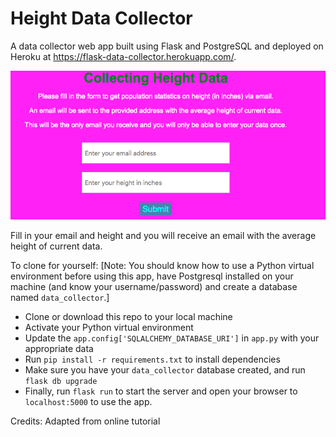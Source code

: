 # Height Data Collector

A data collector web app built using Flask and PostgreSQL and deployed on Heroku at https://flask-data-collector.herokuapp.com/.

![screenshot](static/screenshot.png)

Fill in your email and height and you will receive an email with the average height of current data.

To clone for yourself:
[Note: You should know how to use a Python virtual environment before using this app, have Postgresql installed on your machine (and know your username/password) and create a database named `data_collector`.]
- Clone or download this repo to your local machine
- Activate your Python virtual environment
- Update the `app.config['SQLALCHEMY_DATABASE_URI']` in `app.py` with your appropriate data
- Run `pip install -r requirements.txt` to install dependencies
- Make sure you have your `data_collector` database created, and run `flask db upgrade`
- Finally, run `flask run` to start the server and open your browser to `localhost:5000` to use the app.

Credits: Adapted from online tutorial
